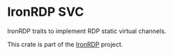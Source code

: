 # IronRDP SVC

IronRDP traits to implement RDP static virtual channels.

This crate is part of the [IronRDP] project.

[IronRDP]: https://github.com/Devolutions/IronRDP
